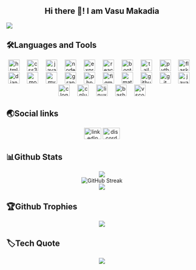 <h2 align="center">Hi there 👋! I am Vasu Makadia</h2>

[![](https://visitcount.itsvg.in/api?id=vasu03&icon=8&color=9)](https://visitcount.itsvg.in)

###

## 🛠️Languages and Tools
<div align="center">
  <img src="https://skillicons.dev/icons?i=html" height="30" alt="html5 logo"  />
  <img width="12" />
  <img src="https://skillicons.dev/icons?i=css" height="30" alt="css3 logo"  />
  <img width="12" />
  <img src="https://skillicons.dev/icons?i=js" height="30" alt="javascript logo"  />
  <img width="12" />
  <img src="https://skillicons.dev/icons?i=nodejs" height="30" alt="nodejs logo"  />
  <img width="12" />
  <img src="https://skillicons.dev/icons?i=express" height="30" alt="express logo"  />
  <img width="12" />
  <img src="https://cdn.jsdelivr.net/gh/devicons/devicon/icons/react/react-original.svg" height="30" alt="react logo"  />
  <img width="12" />
  <img src="https://skillicons.dev/icons?i=bootstrap" height="30" alt="bootstrap logo"  />
  <img width="12" />
  <img src="https://skillicons.dev/icons?i=tailwind" height="30" alt="tailwindcss logo"  />
  <img width="12" />
  <img src="https://skillicons.dev/icons?i=py" height="30" alt="python logo"  />
  <img width="12" />
  <img src="https://skillicons.dev/icons?i=flask" height="30" alt="flask logo"  />
  <img width="12" />
  <img src="https://skillicons.dev/icons?i=django" height="30" alt="django logo"  />
  <img width="12" />
  <img src="https://skillicons.dev/icons?i=mongodb" height="30" alt="mongodb logo"  />
  <img width="12" />
  <img src="https://skillicons.dev/icons?i=mysql" height="30" alt="mysql logo"  />
  <img width="12" />
  <img src="https://skillicons.dev/icons?i=graphql" height="30" alt="graphql logo"  />
  <img width="12" />
  <img src="https://cdn.simpleicons.org/php/777BB4" height="30" alt="php logo"  />
  <img width="12" />
  <img src="https://skillicons.dev/icons?i=figma" height="30" alt="figma logo"  />
  <img width="12" />
  <img src="https://skillicons.dev/icons?i=materialui" height="30" alt="materialui logo"  />
  <img width="12" />
  <img src="https://skillicons.dev/icons?i=github" height="30" alt="github logo"  />
  <img width="12" />
  <img src="https://skillicons.dev/icons?i=git" height="30" alt="git logo"  />
  <img width="12" />
  <img src="https://skillicons.dev/icons?i=java" height="30" alt="java logo"  />
  <img width="12" />
  <img src="https://skillicons.dev/icons?i=c" height="30" alt="c logo"  />
  <img width="12" />
  <img src="https://skillicons.dev/icons?i=cpp" height="30" alt="cplusplus logo"  />
  <img width="12" />
  <img src="https://skillicons.dev/icons?i=linux" height="30" alt="linux logo"  />
  <img width="12" />
  <img src="https://skillicons.dev/icons?i=bash" height="30" alt="bash logo"  />
  <img width="12" />
  <img src="https://skillicons.dev/icons?i=vscode" height="30" alt="vscode logo"  />
</div>

###

## 🌏Social links
<div align="center">
  <a href="https://www.linkedin.com/in/vasu-makadia"><img href="" src="https://raw.githubusercontent.com/maurodesouza/profile-readme-generator/master/src/assets/icons/social/linkedin/default.svg" width="45" height="30" alt="linkedin logo"  /></a>
  <a href="https://discord.com/users/1013284675197878374"><img src="https://raw.githubusercontent.com/maurodesouza/profile-readme-generator/master/src/assets/icons/social/discord/default.svg" width="45" height="30" alt="discord logo"  /></a>
  
</div>

###

## 📊Github Stats
<div align="center">
    <img src="https://github-readme-stats.vercel.app/api?username=vasu03&cache_seconds=21600&include_all_commits=true&show=prs_merged,prs_merged_percentage&hide_border=true&border_radius=8&show_icons=true&icon_color=74f190&title_color=14b8a6&text_color=f4f4f5&bg_color=22272e" /><br/>
    <img src="https://github-readme-streak-stats.herokuapp.com?user=vasu03&stroke=ffffff&background=22272e&ring=14b8a6&fire=14b8a6&currStreakNum=ffffff&currStreakLabel=14b8a6&sideNums=ffffff&sideLabels=ffffff&dates=ffffff&hide_border=true" alt="GitHub Streak" /><br/>
    <img src="https://github-readme-stats.vercel.app/api/top-langs/?username=vasu03&langs_count=10&hide_border=true&border_radius=8&show_icons=true&icon_color=74f190&title_color=14b8a6&text_color=f4f4f5&bg_color=22272e" /><br/>
</div>

###

## 🏆Github Trophies
<div align="center">
  
  ![](https://github-profile-trophy.vercel.app/?username=vasu03&theme=discord&no-frame=true&no-bg=false&margin-w=4)

</div>

###

## 🏷️Tech Quote
<div align="center">

  ![](https://quotes-github-readme.vercel.app/api?type=horizontal&theme=tokyonight)

</div>

###
